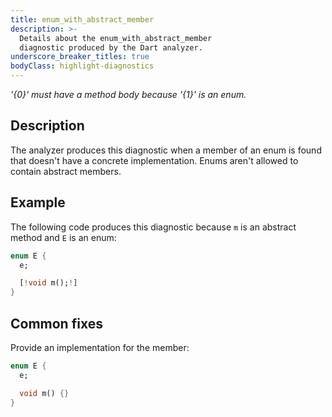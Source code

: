 ```yaml
---
title: enum_with_abstract_member
description: >-
  Details about the enum_with_abstract_member
  diagnostic produced by the Dart analyzer.
underscore_breaker_titles: true
bodyClass: highlight-diagnostics
---
```


_'{0}' must have a method body because '{1}' is an enum._

## Description

The analyzer produces this diagnostic when a member of an enum is found
that doesn't have a concrete implementation. Enums aren't allowed to
contain abstract members.

## Example

The following code produces this diagnostic because `m` is an abstract
method and `E` is an enum:

```dart
enum E {
  e;

  [!void m();!]
}
```

## Common fixes

Provide an implementation for the member:

```dart
enum E {
  e;

  void m() {}
}
```
